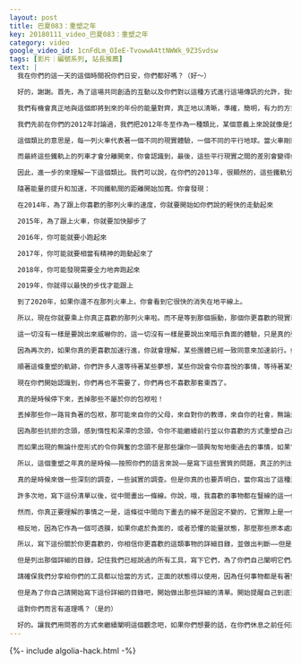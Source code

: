 ```yaml
---
layout: post
title: 巴夏083：重塑之年
key: 20180111_video_巴夏083：重塑之年
category: video
google_video_id: 1cnFdLm_OIeE-TvowwA4ttNWWk_9Z3Svdsw
tags: [影片｜編號系列, 站長推薦]
text: |
  我在你們的這一天的這個時間祝你們日安，你們都好嗎？（好～）

  好的，謝謝。首先，為了這場共同創造的互動以及你們對以這種方式進行這場傳訊的允許，我們要再次的感謝你們。我們將以朗誦這個標題為《2014——重塑之年》來開始這場傳訊。

  我們有機會真正地與這個即將到來的年份的能量對齊，真正地以清晰，準確，簡明，有力的方式來應用我們這三十年來同你們分享過的工具，因此能真正地以更容易的方式，通過澄清你究竟更喜歡成為誰，來重塑你自己，並且與這個加速的能量相協調。

  我們先前在你們的2012年討論過，我們把2012年冬至作為一種類比，某個意義上來說就像是分棱鏡，我們請你們想像一下火車站作為類比。那裡的不同鐵軌上並排的停靠著許多火車，但是，我們所有的火車即將駛離車站，沿著各自的軌道出發，一點一點的，所有的軌道會分離越來越遠，越來越遠，越來越遠⋯⋯因此，所有的火車最終會完全的開往不同的方向。

  這個類比的意思是，每一列火車代表著一個不同的現實體驗，一個不同的平行地球。當火車剛剛駛離車站的時候，軌道之間還是靠近在一起，那樣就給了你們一個機會。如果你在某一列火車上，你真正的決定不喜歡留在上邊，你還是可以跳下去，再跳到另一列火車上，因為這些火車彼此間還是非常的靠近，還是非常緩慢的前行。

  而最終這些鐵軌上的列車才會分離開來，你會認識到，最後，這些平行現實之間的差別會變得如此的巨大，以至於再從一列火車換到另一列火車上，將會變得越來越困難，越來越不可能。因為不同鐵軌間會分離得如此遙遠。你們甚至不太可能發現另一列火車和另一個平行現實，他們與你所在的列車的振動已經毫無關係。因此，確定你所乘的火車就是你真正更喜歡的火車，這是非常重要的。這樣，你就可以繼續留在那列火車上，體驗你真正更喜歡的平行現實的地球，那最為符合你的最高的喜悅。

  因此，進一步的來理解一下這個類比。我們可以說，在你們的2013年，很顯然的，這些鐵軌分離的有一點點遠了，這些火車開動的有一點點快了。你可以把其比作，你可能會偶然的下車走走，也就是說，你還是可以下車，你還是可以在火車旁邊走動，你還是可以比較容易地乘上你真正喜歡的那個列車。2014年，這些火車會有一點提速。

  隨著能量的提升和加速，不同鐵軌間的距離開始加寬。你會發現：

  在2014年，為了跟上你喜歡的那列火車的速度，你就要開始如你們說的輕快的走動起來

  2015年，為了跟上火車，你就要加快腳步了

  2016年，你可能就要小跑起來

  2017年，你可能就要相當有精神的跑動起來了

  2018年，你可能發現需要全力地奔跑起來

  2019年，你就得以最快的步伐才能跟上

  到了2020年，如果你還不在那列火車上，你會看到它很快的消失在地平線上。

  所以，現在你就要乘上你真正喜歡的那列火車啦。而不是等到那個振動，那個你更喜歡的現實已經離你太遠，需要太多的努力，太多的奮鬥，太多的勞苦才能趕上那列火車，或者，甚至是你讓自己根本趕不上那列火車了。

  這一切沒有一樣是要說出來威嚇你的，這一切沒有一樣是要說出來暗示負面的體驗，只是真的要讓你知道，你才是決定加速事物的那個人，這是你說你更喜歡事物能夠加速起來，你想要更快的體驗，更快的顯化出你想要的現實，所以我們給你們提出這個類比，好讓你們能夠理解怎樣來加快自己的腳步，乘上那列火車，存在於那個平行現實振動中，以你們喜悅興奮的狀態去行動，宜早不宜遲。

  因為再次的，如果你真的更喜歡加速行進，你就會理解，某些團體已經一致同意來加速前行。如果你想要成為加速的團體當中的一份子，那麼現在明確的進行定義就非常重要，現在就該真正的，真正的堅定而勇敢的去做那些令你喜悅興奮的事情了，現在就清楚明確地使用那些我們分享給你們的工具吧，真正的以你喜歡的方式在你的生活中前進，重塑你自己。

  順著這條重塑的軌跡，你們許多人還等待著某些夢想，某些你說會令你喜悅的事情，等待著某些你有激情的事情。但是實際上你是在阻礙著自己，你在抑制著本質的自己，你已經嚇壞了，害怕在某個方向上前行，由於這樣或那樣的原因，這樣或那樣的合理化，你們的社會往往使你們相信：你既沒有價值，又不會做你真正喜歡的事情；或者你不相信，做你喜歡的事情能以非常豐富的方式支持你的生活；或者是其他許多的藉口和合理化的解釋。那些都是你們的社會對你們的填鴨式的洗腦。

  現在你們開始認識到，你們再也不需要了，你們再也不喜歡那套東西了。

  真的是時候停下來，丟掉那些不屬於你的包袱啦！

  丟掉那些你一路背負著的包袱，那可能來自你的父母，來自對你的教導，來自你的社會，無論是來自誰的。

  因為那些抗拒的念頭，感到惰性和呆滯的念頭，令你不能繼續前行並以你喜歡的方式重塑自己的念頭，它們只是來告訴你一個徵兆，那就是：你一定要費盡心力拖拽著的那些信條和觀念，真的不是你的！因為，真正屬於你的觀念和信條，絕不會是負擔，不會壓迫的你疲憊不堪！如果有些事物是你的激情所在，那麼就會像我們上次傳訊中說過的那樣，你會感覺輕盈的像一根羽毛。

  而如果出現的無論什麼形式的令你興奮的念頭不是那些讓你一頭興匆匆地衝過去的事情，如果它沒有完全的強烈的影響到你，讓你大吃一驚，使你感到狂喜，沒有什麼妨礙你去做那些讓你感動興奮的事情，那麼有些事物就過濾掉了那種興奮，使它感覺上去似乎沒有它應有的力量，那些事物就只是你買賬的那些觀念和定義，而且這些與你更喜歡成為什麼樣的人一點關係也沒有。

  所以，這個重塑之年真的是時候——按照你們的語言來說——是寫下這些實質的問題，真正的列出一個詳細的目錄，和一份記錄兩類事物的詳細目錄的時候了。一份寫上那些我們以前跟你們陳述過的澄清定義的觀念和工具，並且真正地開始學習和使用這些工具。（另一份：）真正的還要寫出一列清單，上邊包括的是你說你更喜歡的事情，然而你還沒去行動的，還有另一列清單，上邊包括的是妨礙了你的事情，你所恐懼的事情，以及你相信買賬的那些負面的定義和觀念。

  真的是時候來做一些深刻的調查，一些誠實的調查。但是你真的也要弄明白，當你寫出了這種清單的時候，你就注意到了這些讓你興奮喜悅的事情，和那些相反的事情，就是你們所說的正面和反面，你們喜歡的事物，你們不喜歡的事物。

  許多次地，寫下這份清單以後，從中間畫出一條線。你說，哦，我喜歡的事物都在豎線的這一側，我不喜歡的事物都在豎線的另一側。在你喜歡的這一欄的頂部你會發現你的欣賞感激，你的興奮；在你不喜歡的這一欄的頂部你會發現你的輕視貶低，你的恐懼。

  然而，你真正要理解的事情之一是，這條從中間向下畫去的線不是固定不變的，它實際上是一個可透膜。那麼，當你處在你喜歡的那一欄的頂部，興奮和歡樂的狀態的時候，那些在另一邊的，負面的一邊的，你不具備的卻渴望顯化的，更喜歡顯化的，就在那裡，那些被你列出來然而還沒有顯化的事物——因為你還沒有完全的依照你的興奮去行動，比如你可能會說的：「我感覺沒有被支持，我想要被支持，我感覺我還沒有被支持，所以就進入到了負面的一側，我還沒有那些資源，那還沒有顯化。」——但是如果你處於興奮喜悅的狀態，那麼那些位於豎線另外一側的事物（你想要的，卻還沒顯化的事物）就會開始轉化到另一側來。

  相反地，因為它作為一個可透膜，如果你處於負面的，或者恐懼的能量狀態，那麼那些原本處於正面一側的事物就會開始轉向到負面一側，這條中間線可以從兩個方向被來回穿越。所以你想要確定如果這就是你更喜歡的，你就留在這種興奮喜悅的振動當中，這樣，那些你更想要顯化而還沒有顯化的事物，那些代表了你的夢想的事物，就能夠穿過那個可透膜，那條線，來到另一邊以某種正面的方式顯化出來。再次的，如果你處於恐懼的一側，你就只會把那些你擁有的正面事物拖到另一側當中了。

  所以，寫下這份關於你更喜歡的，你相信你更喜歡的這類事物的詳細目錄，並做出判斷——但是要記住，你還要放下預期，這也是工具之一——列出這樣的清單，這樣做很好，但是你還要記住，事物的顯化可以是多種多樣的，你的想像，你的心智可能還無法預知會是什麼樣的情形。不必剛硬地強求事物會按照你想要的方式在你的生活中顯化出來，讓它以你的高我知道的最好的服務於你的方式顯化出來。

  但是列出那個詳細的目錄，記住我們已經說過的所有工具，寫下它們，為了你們自己闡明它們。因為許多情況下你認為你已經瞭解了工具，你可能甚至手中就握著某個工具，但是是用一種不恰當的方式。比如你拿著一把鋸子，要鋸掉一段木頭，但是如果你把鋸子拿反了，你用沒有鋸齒的一邊對著木頭，鋸來鋸去，鋸來鋸去，鋸來鋸去，卻奇怪為什麼就是據不斷，然後，忽然間認識到，等一下，工具不是這麼用的，需要以正面的振動方式來使用它，然後你把鋸齒朝下，就像切黃油一樣鋸斷了木頭。

  請確保我們分享給你們的工具都以恰當的方式，正面的狀態得以使用，因為任何事物都是有著雙重用途的，既有正面又有負面，甚至是我們贈與你的這些工具。所以，要讓你自己處在適當的狀態，寫下所有你偏愛的事物的詳細目錄。為了你自己清楚的把它們表達出來，無論是什麼形式，對你有效就好。你可以把他們寫下來，可以創造一些符號，可以創作音樂，可以創作色彩繽紛的繪畫，無論你想像的什麼形式來表達他們。

  但是為了你自己請開始寫下這份詳細的目錄吧，開始做出那些詳細的清單。開始提醒自己到底更喜歡什麼，不喜歡什麼，那些工具會幫助你們一直處在你喜歡的狀態當中。做好那份詳細的目錄，它會更容易的幫助你評估你自己，真正的理解到當你脫離了你喜歡的那條軌道時，它會幫助你重回正軌，而那份目錄會提供給你機會真正地，乾淨地，徹底地，一步一步地，在這個即將到來的新的2014年的加速能量裡，以你更喜歡的方式重塑你自己。

  這對你們而言有道理嗎？（是的）

  好的。讓我們用問答的方式來繼續闡明這個觀念吧，如果你們想要的話，在你們休息之前任何還沒有回答的問題，我們會在你們餐後繼續解答，但是現在，讓我們繼續那個方向的討論，再次的為了這場共同創出的互動，向你們表達我們最深切的感激，作為回報，我們會開始回答你們的問題和陳述。
---
```


{%- include algolia-hack.html -%}
